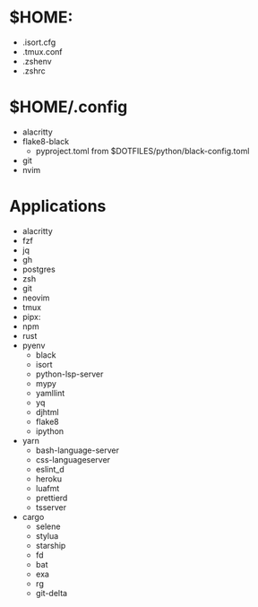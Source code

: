 # $HOME:
- .isort.cfg
- .tmux.conf
- .zshenv
- .zshrc

# $HOME/.config
- alacritty
- flake8-black
  - pyproject.toml from $DOTFILES/python/black-config.toml
- git
- nvim

# Applications
- alacritty
- fzf
- jq
- gh
- postgres
- zsh
- git
- neovim
- tmux
- pipx:
- npm
- rust
- pyenv
  - black
  - isort
  - python-lsp-server
  - mypy
  - yamllint
  - yq
  - djhtml
  - flake8
  - ipython
- yarn
  - bash-language-server
  - css-languageserver
  - eslint\_d
  - heroku
  - luafmt
  - prettierd
  - tsserver
- cargo
  - selene
  - stylua
  - starship
  - fd
  - bat
  - exa
  - rg
  - git-delta
